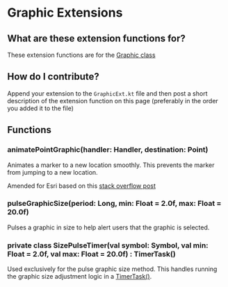 # Graphic Extensions
## What are these extension functions for?
These extension functions are for the [Graphic class](https://developers.arcgis.com/android/latest/api-reference/reference/com/esri/arcgisruntime/mapping/view/Graphic.html)

## How do I contribute?
Append your extension to the `GraphicExt.kt` file and then post a short description of the extension function on this page (preferably in the order you added it to the file)

## Functions

### animatePointGraphic(handler: Handler, destination: Point)
Animates a marker to a new location smoothly.  This prevents the marker from jumping to a new location.

Amended for Esri based on this [stack overflow post](https://stackoverflow.com/questions/16338774/show-a-moving-marker-on-the-map)

### pulseGraphicSize(period: Long, min: Float = 2.0f, max: Float = 20.0f)
Pulses a graphic in size to help alert users that the graphic is selected.

### private class SizePulseTimer(val symbol: Symbol, val min: Float = 2.0f, val max: Float = 20.0f) : TimerTask()
Used exclusively for the pulse graphic size method.  This handles running the graphic size adjustment logic in a [TimerTask()](https://developer.android.com/reference/java/util/TimerTask.html).
